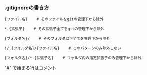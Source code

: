 ### .gitignoreの書き方

```
{ファイル名}    # そのファイルをgitの管理下から除外

*.{拡張子}    # その拡張子全てをgitの管理下から除外

{フォルダ名}/    # そのフォルダ以下全てを管理下から除外

!/.{フォルダ名}/{ファイル名}    # このパターンのみ除外しない

{フォルダ名}/*.{拡張子名}    # フォルダ内の指定拡張子のみ管理下から除外
```
"#" で始まる行はコメント
